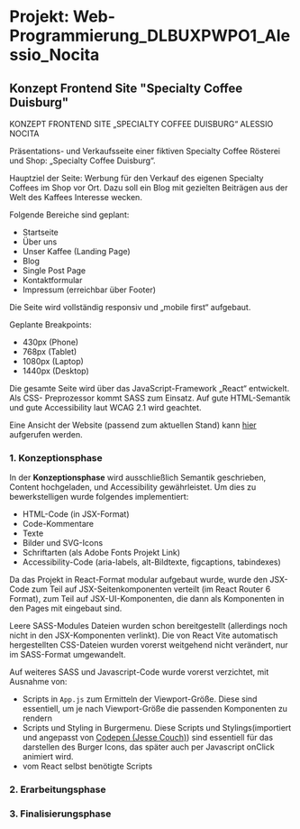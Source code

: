 # Projekt: Web-Programmierung_DLBUXPWPO1_Alessio_Nocita
## Konzept Frontend Site "Specialty Coffee Duisburg"

KONZEPT FRONTEND SITE „SPECIALTY COFFEE DUISBURG“
ALESSIO NOCITA

Präsentations- und Verkaufsseite einer fiktiven Specialty Coffee Rösterei und Shop:
„Specialty Coffee Duisburg“.

Hauptziel der Seite: Werbung für den Verkauf des eigenen Specialty Coffees im Shop vor
Ort. Dazu soll ein Blog mit gezielten Beiträgen aus der Welt des Kaffees Interesse
wecken.

Folgende Bereiche sind geplant:

- Startseite
- Über uns
- Unser Kaffee (Landing Page)
- Blog
- Single Post Page
- Kontaktformular
- Impressum (erreichbar über Footer)

Die Seite wird vollständig responsiv und „mobile first“ aufgebaut.

Geplante Breakpoints:

- 430px (Phone)
- 768px (Tablet)
- 1080px (Laptop)
- 1440px (Desktop)

Die gesamte Seite wird über das JavaScript-Framework „React“ entwickelt. Als CSS-
Preprozessor kommt SASS zum Einsatz. Auf gute HTML-Semantik und gute Accessibility laut WCAG 2.1 wird
geachtet.

Eine Ansicht der Website (passend zum aktuellen Stand) kann [hier](http://64.227.117.137/) aufgerufen werden.

### 1. Konzeptionsphase
In der **Konzeptionsphase** wird ausschließlich Semantik geschrieben, Content hochgeladen, und Accessibility gewährleistet. 
Um dies zu bewerkstelligen wurde folgendes implementiert:
- HTML-Code (in JSX-Format)
- Code-Kommentare
- Texte
- Bilder und SVG-Icons
- Schriftarten (als Adobe Fonts Projekt Link)
- Accessibility-Code (aria-labels, alt-Bildtexte, figcaptions, tabindexes)

Da das Projekt in React-Format modular aufgebaut wurde, wurde den JSX-Code zum Teil auf JSX-Seitenkomponenten verteilt (im React Router 6 Format), zum Teil auf JSX-UI-Komponenten, die dann als Komponenten in den Pages mit eingebaut sind.

Leere SASS-Modules Dateien wurden schon bereitgestellt (allerdings noch nicht in den JSX-Komponenten verlinkt). Die von React Vite automatisch hergestellten CSS-Dateien wurden vorerst weitgehend nicht verändert, nur im SASS-Format umgewandelt.

Auf weiteres SASS und Javascript-Code wurde vorerst verzichtet, mit Ausnahme von:
- Scripts in `App.js` zum Ermitteln der Viewport-Größe. Diese sind essentiell, um je nach Viewport-Größe die passenden Komponenten zu rendern
- Scripts und Styling in Burgermenu. Diese Scripts und Stylings(importiert und angepasst von [Codepen (Jesse Couch)](https://codepen.io/designcouch/pen/ExvwPY)) sind essentiell für das darstellen des Burger Icons, das später auch per Javascript onClick animiert wird.
- vom React selbst benötigte Scripts


### 2. Erarbeitungsphase


### 3. Finalisierungsphase



